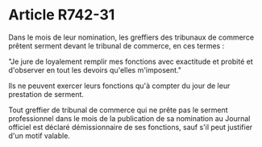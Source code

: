 # Article R742-31

Dans le mois de leur nomination, les greffiers des tribunaux de commerce prêtent serment devant le tribunal de commerce, en ces termes :

"Je jure de loyalement remplir mes fonctions avec exactitude et probité et d'observer en tout les devoirs qu'elles m'imposent."

Ils ne peuvent exercer leurs fonctions qu'à compter du jour de leur prestation de serment.

Tout greffier de tribunal de commerce qui ne prête pas le serment professionnel dans le mois de la publication de sa nomination au Journal officiel est déclaré démissionnaire de ses fonctions, sauf s'il peut justifier d'un motif valable.
